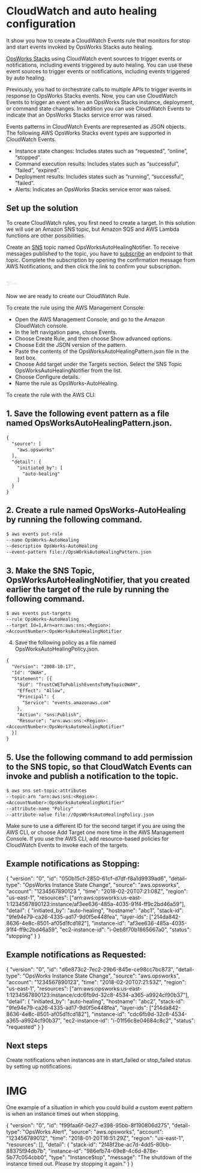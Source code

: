 # CloudWatch and auto healing configuration

It show you how to create a CloudWatch Events rule that monitors for stop and start events invoked by OpsWorks Stacks auto healing.

 [OpsWorks Stacks](https://docs.aws.amazon.com/opsworks/latest/userguide/monitoring-cloudwatch-events.html) using CloudWatch event sources to trigger events or notifications, including events triggered by auto healing. You can use these event sources to trigger events or notifications, including events triggered by auto healing.

Previously, you had to orchestrate calls to multiple APIs to trigger events in response to OpsWorks Stacks events. Now, you can use CloudWatch Events to trigger an event when an OpsWorks Stacks instance, deployment, or command state changes. In addition you can use CloudWatch Events to indicate that an OpsWorks Stacks service error was raised.

Events patterns in CloudWatch Events are represented as JSON objects. The following AWS OpsWorks Stacks event types are supported in CloudWatch Events.


 - Instance state changes: Includes states such as “requested”, “online”, “stopped”.
 - Command execution results: Includes states such as “successful”, “failed”, “expired”.
 - Deployment results: Includes states such as “running”, “successful”, “failed”.
 - Alerts: Indicates an OpsWorks Stacks service error was raised.

## Set up the solution

To create CloudWatch rules, you first need to create a target. In this solution we will use an Amazon SNS topic, but Amazon SQS and AWS Lambda functions are other possibilities.

Create an [SNS](http://docs.aws.amazon.com/sns/latest/dg/CreateTopic.html) topic named OpsWorksAutoHealingNotifier. To receive messages published to the topic, you have to [subscribe](https://docs.aws.amazon.com/sns/latest/dg/welcome.html) an endpoint to that topic. Complete the subscription by opening the confirmation message from AWS Notifications, and then click the link to confirm your subscription.

<br>
<img align="left" alt="" width="30px" src="https://github.com/AlexSonar/VPN_AWS_server_with_auto_healing/blob/main/auto_healing/imgs/rules-autohealing-expl-001.png" />
<br>

Now we are ready to create our CloudWatch Rule.

To create the rule using the AWS Management Console:

 - Open the AWS Management Console, and go to the Amazon CloudWatch console.
 - In the left navigation pane, chose Events.
 - Choose Create Rule, and then choose Show advanced options.
 - Choose Edit the JSON version of the pattern.
 - Paste the contents of the OpsWorksAutoHealingPattern.json file in the text box.
 - Choose Add target under the Targets section. Select the SNS Topic OpsWorksAutoHealingNotifier from the list.
 - Choose Configure details.
 - Name the rule as OpsWorks-AutoHealing.

To create the rule with the AWS CLI:

## 1. Save the following event pattern as a file named OpsWorksAutoHealingPattern.json.

```
{
  "source": [
    "aws.opsworks"
  ],
  "detail": {
    "initiated_by": [
      "auto-healing"
    ]
  }
}
```

## 2. Create a rule named OpsWorks-AutoHealing by running the following command.

```
$ aws events put-rule 
--name OpsWorks-AutoHealing 
--description OpsWorks-AutoHealing 
--event-pattern file://OpsWOrksAutoHealingPattern.json

```
## 3. Make the SNS Topic, OpsWorksAutoHealingNotifier, that you created earlier the target of the rule by running the following command.

```
$ aws events put-targets 
--rule OpsWorks-AutoHealing 
--target Id=1,Arn=arn:aws:sns:<Region>:<AccountNumber>:OpsWorksAutoHealingNotifier
```

4. Save the following policy as a file named OpsWorksAutoHealingPolicy.json.

```
{
  "Version": "2008-10-17",
  "Id": "OWAH",
  "Statement": [{
    "Sid": "TrustCWEToPublishEventsToMyTopicOWAH",
    "Effect": "Allow",
    "Principal": {
      "Service": "events.amazonaws.com"
    },
    "Action": "sns:Publish",
    "Resource": "arn:aws:sns:<Region>:<AccountNumber>:OpsWorksAutoHealingNotifier"
  }]
}

```
## 5. Use the following command to add permission to the SNS topic, so that CloudWatch Events can invoke and publish a notification to the topic.
```
$ aws sns set-topic-attributes 
--topic-arn "arn:aws:sns:<Region>:<AccountNumber>:OpsWorksAutoHealingNotifier" 
--attribute-name "Policy" 
--attribute-value file://OpsWOrksAutoHealingPolicy.json
```
Make sure to use a different ID for the second target if you are using the AWS CLI, or choose Add Target one more time in the AWS Management Console. If you use the AWS CLI, add resource-based policies for CloudWatch Events to invoke each of the targets.

## Example notifications as Stopping:

{
  "version": "0",
  "id": "050b15cf-2850-61cf-d7df-f8a1d9939ad6",
  "detail-type": "OpsWorks Instance State Change",
  "source": "aws.opsworks",
  "account": "1234567890123 ",
  "time": "2018-02-20T07:21:08Z",
  "region": "us-east-1",
  "resources": ["arn:aws:opsworks:us-east-1:1234567890123:instance/af3ee636-485a-4035-91f4-ff9c2bd46a59"],
  "detail": {
    "initiated_by": "auto-healing",
    "hostname": "abc1",
    "stack-id": "9fe94e79-ca26-4335-ad17-9d0f5e448fea",
    "layer-ids": ["214da842-8636-4e8c-8501-af05d1fcd182"],
    "instance-id": "af3ee636-485a-4035-91f4-ff9c2bd46a59",
    "ec2-instance-id": "i-0eb8f70b1865667a0",
    "status": "stopping"
  }
} 
## Example notifications as Requested:

{
  "version": "0",
  "id": "d6e873c2-7ec2-29b6-845e-ce98cc7bc873",
  "detail-type": "OpsWorks Instance State Change",
  "source": "aws.opsworks",
  "account": "1234567890123",
  "time": "2018-02-20T07:21:53Z",
  "region": "us-east-1",
  "resources": ["arn:aws:opsworks:us-east-1:1234567890123:instance/cdc6fb9d-32c8-4534-a365-a9924cf90b37"],
  "detail": {
    "initiated_by": "auto-healing",
    "hostname": "abc2",
    "stack-id": "9fe94e79-ca26-4335-ad17-9d0f5e448fea",
    "layer-ids": ["214da842-8636-4e8c-8501-af05d1fcd182"],
    "instance-id": "cdc6fb9d-32c8-4534-a365-a9924cf90b37",
    "ec2-instance-id": "i-01f56c8e04684c8c2",
    "status": "requested"
  }
}

## Next steps

Create notifications when instances are in start_failed or stop_failed status by setting up notifications.

# IMG

One example of a situation in which you could build a custom event pattern is when an instance times out when stopping.

{
  "version": "0",
  "id": "f99faa6f-0e27-e398-95bb-8f190806d275",
  "detail-type": "OpsWorks Alert",
  "source": "aws.opsworks",
  "account": "123456789012",
  "time": "2018-01-20T16:51:29Z",
  "region": "us-east-1",
  "resources": [],
  "detail": {
    "stack-id": "2f48f2be-ac7d-4dd5-80bb-88375f94db7b",
    "instance-id": "986efb74-69e8-4c6d-878e-5b77c054cbb0",
    "type": "InstanceStop",
    "message": "The shutdown of the instance timed out. Please try stopping it again."
  }
}
